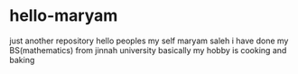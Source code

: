 # hello-maryam
just another repository 
hello peoples
my self maryam saleh
i have done my BS(mathematics) from jinnah university
basically my hobby is cooking and baking 
